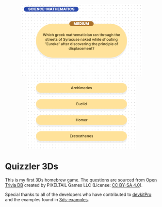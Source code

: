<img src="gfx/top_screen.png" align="center" style="display: block; margin: 0 auto;" />
<img src="gfx/bottom_screen.png" align="center" style="display: block; margin: 0 auto;" />

# Quizzler 3Ds

This is my first 3Ds homebrew game. The questions are sourced from [Open Trivia DB](https://opentdb.com/) created by PIXELTAIL Games LLC (License: [CC BY-SA 4.0](https://creativecommons.org/licenses/by-sa/4.0/)).

Special thanks to all of the developers who have contributed to [devkitPro](https://devkitpro.org/) and the examples found in [3ds-examples](https://github.com/devkitPro/3ds-examples).
